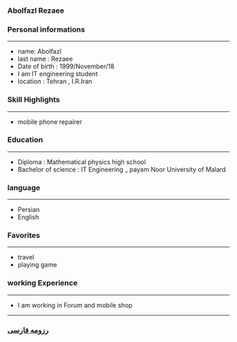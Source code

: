 
### Abolfazl Rezaee


### Personal informations

---
+ name: Abolfazl
+ last name : Rezaee
+ Date of birth : 1999/November/18
+ I am  IT engineering student
+ location : Tehran , I.R.Iran


### Skill Highlights

---
+ mobile phone repairer
 


### Education

---
+ Diploma : Mathematical physics high school
+ Bachelor of science : IT Engineering
_ payam Noor University of Malard

### language

---
+ Persian
+ English

### Favorites

---
+ travel 
+ playing game

### working Experience

---
+ I am working in Forum and mobile shop




--- 
### [رزومه فارسی](resume-fa.md)
